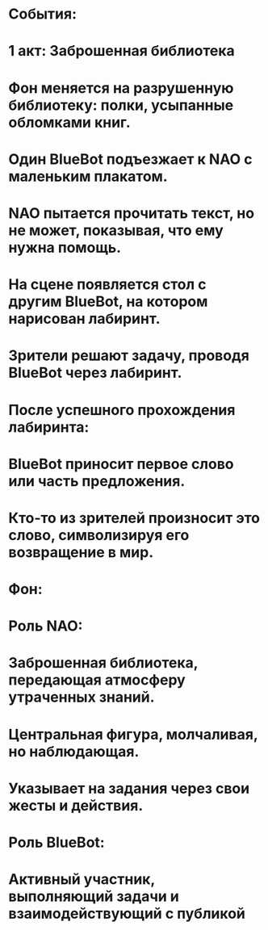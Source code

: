 # События:
# 1 акт: Заброшенная библиотека
# Фон меняется на разрушенную библиотеку: полки, усыпанные обломками книг.
# Один BlueBot подъезжает к NAO с маленьким плакатом.
# NAO пытается прочитать текст, но не может, показывая, что ему нужна помощь.
# На сцене появляется стол с другим BlueBot, на котором нарисован лабиринт.
# Зрители решают задачу, проводя BlueBot через лабиринт.
# После успешного прохождения лабиринта:
# BlueBot приносит первое слово или часть предложения.
# Кто-то из зрителей произносит это слово, символизируя его возвращение в мир.
# Фон:
# Роль NAO:
# Заброшенная библиотека, передающая атмосферу утраченных знаний.
# Центральная фигура, молчаливая, но наблюдающая.
# Указывает на задания через свои жесты и действия.
# Роль BlueBot:
# Активный участник, выполняющий задачи и взаимодействующий с публикой